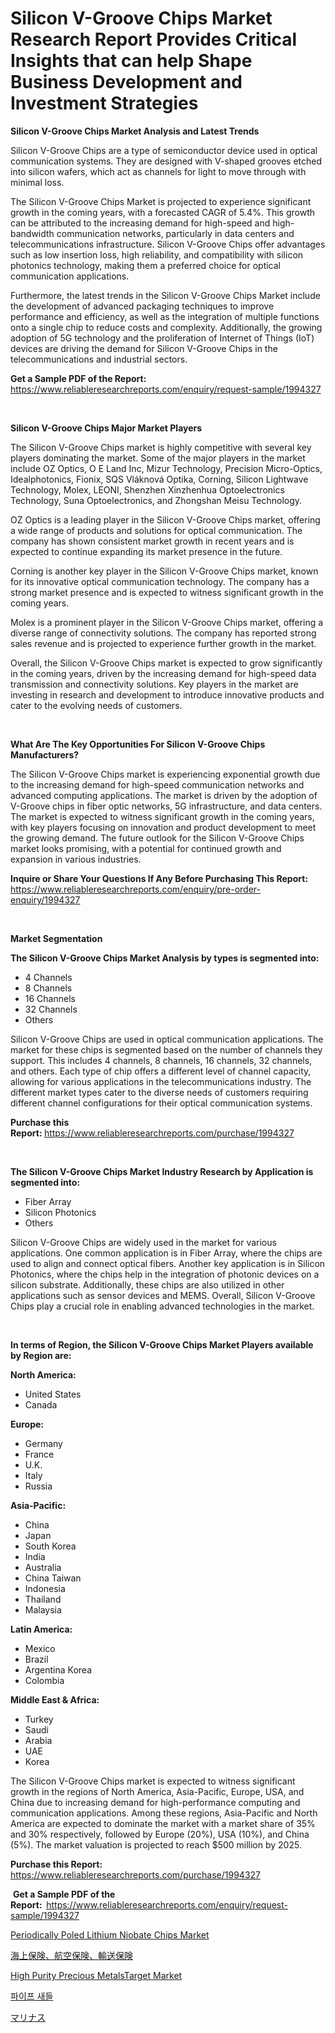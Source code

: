 <p><h1>Silicon V-Groove Chips Market Research Report Provides Critical Insights that can help Shape Business Development and Investment Strategies</h1></p><p><strong>Silicon V-Groove Chips Market Analysis and Latest Trends</strong></p>
<p><p>Silicon V-Groove Chips are a type of semiconductor device used in optical communication systems. They are designed with V-shaped grooves etched into silicon wafers, which act as channels for light to move through with minimal loss.</p><p>The Silicon V-Groove Chips Market is projected to experience significant growth in the coming years, with a forecasted CAGR of 5.4%. This growth can be attributed to the increasing demand for high-speed and high-bandwidth communication networks, particularly in data centers and telecommunications infrastructure. Silicon V-Groove Chips offer advantages such as low insertion loss, high reliability, and compatibility with silicon photonics technology, making them a preferred choice for optical communication applications.</p><p>Furthermore, the latest trends in the Silicon V-Groove Chips Market include the development of advanced packaging techniques to improve performance and efficiency, as well as the integration of multiple functions onto a single chip to reduce costs and complexity. Additionally, the growing adoption of 5G technology and the proliferation of Internet of Things (IoT) devices are driving the demand for Silicon V-Groove Chips in the telecommunications and industrial sectors.</p></p>
<p><strong>Get a Sample PDF of the Report:&nbsp;</strong> <a href="https://www.reliableresearchreports.com/enquiry/request-sample/1994327">https://www.reliableresearchreports.com/enquiry/request-sample/1994327</a></p>
<p>&nbsp;</p>
<p><strong>Silicon V-Groove Chips Major Market Players</strong></p>
<p><p>The Silicon V-Groove Chips market is highly competitive with several key players dominating the market. Some of the major players in the market include OZ Optics, O E Land Inc, Mizur Technology, Precision Micro-Optics, Idealphotonics, Fionix, SQS Vláknová Optika, Corning, Silicon Lightwave Technology, Molex, LEONI, Shenzhen Xinzhenhua Optoelectronics Technology, Suna Optoelectronics, and Zhongshan Meisu Technology.</p><p>OZ Optics is a leading player in the Silicon V-Groove Chips market, offering a wide range of products and solutions for optical communication. The company has shown consistent market growth in recent years and is expected to continue expanding its market presence in the future.</p><p>Corning is another key player in the Silicon V-Groove Chips market, known for its innovative optical communication technology. The company has a strong market presence and is expected to witness significant growth in the coming years.</p><p>Molex is a prominent player in the Silicon V-Groove Chips market, offering a diverse range of connectivity solutions. The company has reported strong sales revenue and is projected to experience further growth in the market.</p><p>Overall, the Silicon V-Groove Chips market is expected to grow significantly in the coming years, driven by the increasing demand for high-speed data transmission and connectivity solutions. Key players in the market are investing in research and development to introduce innovative products and cater to the evolving needs of customers.</p></p>
<p>&nbsp;</p>
<p><strong>What Are The Key Opportunities For Silicon V-Groove Chips Manufacturers?</strong></p>
<p><p>The Silicon V-Groove Chips market is experiencing exponential growth due to the increasing demand for high-speed communication networks and advanced computing applications. The market is driven by the adoption of V-Groove chips in fiber optic networks, 5G infrastructure, and data centers. The market is expected to witness significant growth in the coming years, with key players focusing on innovation and product development to meet the growing demand. The future outlook for the Silicon V-Groove Chips market looks promising, with a potential for continued growth and expansion in various industries.</p></p>
<p><strong>Inquire or Share Your Questions If Any Before Purchasing This Report:</strong> <a href="https://www.reliableresearchreports.com/enquiry/pre-order-enquiry/1994327">https://www.reliableresearchreports.com/enquiry/pre-order-enquiry/1994327</a></p>
<p>&nbsp;</p>
<p><strong>Market Segmentation</strong></p>
<p><strong>The Silicon V-Groove Chips Market Analysis by types is segmented into:</strong></p>
<p><ul><li>4 Channels</li><li>8 Channels</li><li>16 Channels</li><li>32 Channels</li><li>Others</li></ul></p>
<p><p>Silicon V-Groove Chips are used in optical communication applications. The market for these chips is segmented based on the number of channels they support. This includes 4 channels, 8 channels, 16 channels, 32 channels, and others. Each type of chip offers a different level of channel capacity, allowing for various applications in the telecommunications industry. The different market types cater to the diverse needs of customers requiring different channel configurations for their optical communication systems.</p></p>
<p><strong>Purchase this Report:&nbsp;</strong><a href="https://www.reliableresearchreports.com/purchase/1994327">https://www.reliableresearchreports.com/purchase/1994327</a></p>
<p>&nbsp;</p>
<p><strong>The Silicon V-Groove Chips Market Industry Research by Application is segmented into:</strong></p>
<p><ul><li>Fiber Array</li><li>Silicon Photonics</li><li>Others</li></ul></p>
<p><p>Silicon V-Groove Chips are widely used in the market for various applications. One common application is in Fiber Array, where the chips are used to align and connect optical fibers. Another key application is in Silicon Photonics, where the chips help in the integration of photonic devices on a silicon substrate. Additionally, these chips are also utilized in other applications such as sensor devices and MEMS. Overall, Silicon V-Groove Chips play a crucial role in enabling advanced technologies in the market.</p></p>
<p>&nbsp;</p>
<p><strong>In terms of Region, the Silicon V-Groove Chips Market Players available by Region are:</strong></p>
<p>
    <p> <strong> North America: </strong>
        <ul>
            <li>United States</li>
            <li>Canada</li>
        </ul>
        </p> 
    <p> <strong> Europe: </strong>
        <ul>
            <li>Germany</li>
            <li>France</li>
            <li>U.K.</li>
            <li>Italy</li>
            <li>Russia</li>
        </ul>
        </p> 
    <p> <strong> Asia-Pacific: </strong>
        <ul>
            <li>China</li>
            <li>Japan</li>
            <li>South Korea</li>
            <li>India</li>
            <li>Australia</li>
            <li>China Taiwan</li>
            <li>Indonesia</li>
            <li>Thailand</li>
            <li>Malaysia</li>
        </ul>
        </p> 
    <p> <strong> Latin America: </strong>
        <ul>
            <li>Mexico</li>
            <li>Brazil</li>
            <li>Argentina Korea</li>
            <li>Colombia</li>
        </ul>
        </p> 
    <p> <strong> Middle East & Africa: </strong>
        <ul>
            <li>Turkey</li>
            <li>Saudi</li>
            <li>Arabia</li>
            <li>UAE</li>
            <li>Korea</li>
        </ul>
    </p>
    </p>
<p><p>The Silicon V-Groove Chips market is expected to witness significant growth in the regions of North America, Asia-Pacific, Europe, USA, and China due to increasing demand for high-performance computing and communication applications. Among these regions, Asia-Pacific and North America are expected to dominate the market with a market share of 35% and 30% respectively, followed by Europe (20%), USA (10%), and China (5%). The market valuation is projected to reach $500 million by 2025.</p></p>
<p><strong>Purchase this Report: </strong><a href="https://www.reliableresearchreports.com/purchase/1994327">https://www.reliableresearchreports.com/purchase/1994327</a></p>
<p>&nbsp;<strong>Get a Sample PDF of the Report:&nbsp;&nbsp;</strong><a href="https://www.reliableresearchreports.com/enquiry/request-sample/1994327">https://www.reliableresearchreports.com/enquiry/request-sample/1994327</a></p>
<p><strong></strong></p>
<p><p><a href="https://github.com/Glendatilghmankmgz0rbhwpy/Market-Research-Report-List-1/blob/main/periodically-poled-lithium-niobate-chips-market.md">Periodically Poled Lithium Niobate Chips Market</a></p><p><a href="https://github.com/EmoryYundt1935/Market-Research-Report-List-1/blob/main/579550814248.md">海上保険、航空保険、輸送保険</a></p><p><a href="https://github.com/dx0328/Market-Research-Report-List-2/blob/main/high-purity-precious-metalstarget-market.md">High Purity Precious MetalsTarget Market</a></p><p><a href="https://github.com/CliftonFisher9067/Market-Research-Report-List-1/blob/main/849531613357.md">파이프 새들</a></p><p><a href="https://github.com/mcbeesbxa270/Market-Research-Report-List-1/blob/main/780112114247.md">マリナス</a></p></p>